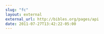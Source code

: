 ```yaml
---
slug: "fc"
layout: external
external_url: http://bibles.org/pages/api
date: 2011-07-27T13:42:22-05:00
---
```

